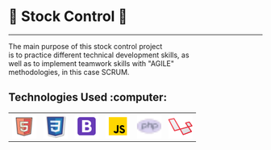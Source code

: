 <h1> 🛒 Stock Control 🛒 </h1>
<hr>
<p> The main purpose of this stock control project <br> is to practice different technical development skills, as <br> well as to implement teamwork skills with "AGILE" <br> methodologies, in this case SCRUM. </p>
<h2>Technologies Used :computer: </h2>
<table>
     <tr>
        <td><img src="./views/img/html-logo.png" width="48" height="48" alt="html"></td>
        <td><img src="./views/img/css-logo.png" width="48" height="48" alt="css"></td>
        <td><img src="./views/img/bootstrap-logo.png" width="48" height="48" alt="bootstrap"></td>
        <td><img src="./views/img/js-logo.png" width="48" height="48" alt="js"></td>
        <td><img src="./views/img/php-logo.png" width="48" height="48" alt="php"></td>
        <td><img src="./views/img/laravel-logo.png" width="48" height="48" alt="laravel"></td>
    </tr>
</table>